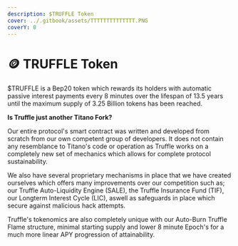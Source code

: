 ```yaml
---
description: $TRUFFLE Token
cover: ../.gitbook/assets/TTTTTTTTTTTTTT.PNG
coverY: 0
---
```


# 🪙 TRUFFLE Token

$TRUFFLE is a Bep20 token which rewards its holders with automatic passive interest payments every 8 minutes over the lifespan of 13.5 years until the maximum supply of 3.25 Billion tokens has been reached. &#x20;



**Is Truffle just another Titano Fork?**

Our entire protocol's smart contract was written and developed from scratch from our own competent group of developers. It does not contain any resemblance to Titano's code or operation as Truffle works on a completely new set of mechanics which allows for complete protocol sustainability.

We also have several proprietary mechanisms in place that we have created ourselves which offers many improvements over our competition such as; our Truffle Auto-Liquidity Engine (SALE), the Truffle Insurance Fund (TIF), our Longterm Interest Cycle (LIC), aswell as safeguards in place which secure against malicious hack attempts.&#x20;

Truffle's tokenomics are also completely unique with our Auto-Burn Truffle Flame structure, minimal starting supply and lower 8 minute Epoch's for a much more linear APY progression of attainability.

